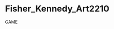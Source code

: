 # Fisher_Kennedy_Art2210
[GAME](https://kfish247.github.io/Fisher_Kennedy_Art2210/Fisher_Kennedy_Art2210_Game_Fall2019/game.html)
